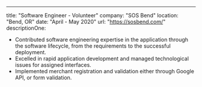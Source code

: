 ---

title: "Software Engineer - Volunteer"
company: "SOS Bend"
location: "Bend, OR"
date: "April - May 2020"
url: "https://sosbend.com/"
descriptionOne:

- Contributed software engineering expertise in the application through the software lifecycle, from the requirements to
  the successful deployment.
- Excelled in rapid application development and managed technological issues for assigned interfaces.
- Implemented merchant registration and validation either through Google API, or form validation.
